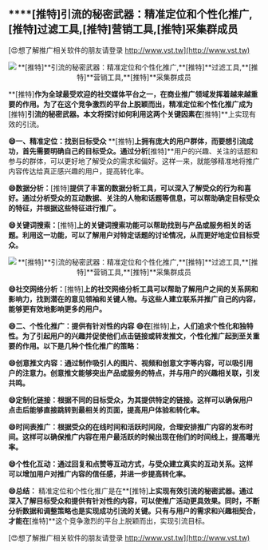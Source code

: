 ## ****[推特]**引流的秘密武器：精准定位和个性化推广,**[推特]**过滤工具,**[推特]**营销工具,**[推特]**采集群成员**

[😍想了解推广相关软件的朋友请登录 http://www.vst.tw](http://www.vst.tw)

 <center><img src="https://vst.tw/MP4/tuiguang/png/7.png" alt="**[推特]**引流的秘密武器：精准定位和个性化推广,**[推特]**过滤工具,**[推特]**营销工具,**[推特]**采集群成员"></center>

**[推特]**作为全球最受欢迎的社交媒体平台之一，在商业推广领域发挥着越来越重要的作用。为了在这个竞争激烈的平台上脱颖而出，精准定位和个性化推广成为**[推特]**引流的秘密武器。本文将探讨如何利用这两个关键因素在**[推特]**上实现有效的引流。

**😄一、精准定位：找到目标受众**
**[推特]**上拥有庞大的用户群体，而要想引流成功，首先需要明确自己的目标受众。通过分析**[推特]**用户的兴趣、关注的话题和参与的群体，可以更好地了解受众的需求和偏好。这样一来，就能够精准地将推广内容传达给真正感兴趣的用户，提高转化率。

**😄数据分析：**[推特]**提供了丰富的数据分析工具，可以深入了解受众的行为和喜好。通过分析受众的互动数据、关注的人物和话题等信息，可以帮助确定目标受众的特征，并根据这些特征进行推广。**

**😄关键词搜索：**[推特]**上的关键词搜索功能可以帮助找到与产品或服务相关的话题。利用这一功能，可以了解用户对特定话题的讨论情况，从而更好地定位目标受众。**

 <center><img src="https://vst.tw/MP4/tuiguang/png/0.png" alt="**[推特]**引流的秘密武器：精准定位和个性化推广,**[推特]**过滤工具,**[推特]**营销工具,**[推特]**采集群成员"></center>

**😄社交网络分析：**[推特]**上的社交网络分析工具可以帮助了解用户之间的关系网和影响力，找到潜在的意见领袖和关键人物。与这些人建立联系并推广自己的内容，能够更有效地影响更多的用户。**

**😄二、个性化推广：提供有针对性的内容**
**😄在**[推特]**上，人们追求个性化和独特性。为了引起用户的兴趣并促使他们点击链接或转发推文，个性化推广起到至关重要的作用。以下是几种个性化推广的策略：**

**😄创意推文内容：通过制作吸引人的图片、视频和创意文字等内容，可以吸引用户的注意力。创意推文能够突出产品或服务的特点，并与用户的兴趣相关联，引发共鸣。**

**😄定制化链接：根据不同的目标受众，为其提供特定的链接。这样可以确保用户点击后能够直接跳转到最相关的页面，提高用户体验和转化率。**

**😄时间表推广：根据受众的在线时间和活跃时间段，合理安排推广内容的发布时间。这样可以确保推广内容在用户最活跃的时候出现在他们的时间线上，提高曝光率。**

**😄个性化互动：通过回复和点赞等互动方式，与受众建立真实的互动关系。这样可以增加用户对推广内容的信任感，并进一步提高转化率。**

**😄总结：**
精准定位和个性化推广是在**[推特]**上实现有效引流的秘密武器。通过深入了解目标受众和提供有针对性的内容，可以使推广活动更具效果。同时，不断分析数据和调整策略也是实现成功引流的关键。只有与用户的需求和兴趣相契合，才能在**[推特]**这个竞争激烈的平台上脱颖而出，实现引流目标。

[😍想了解推广相关软件的朋友请登录 http://www.vst.tw](http://www.vst.tw)




